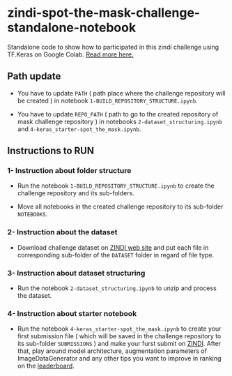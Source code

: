 # zindi-spot-the-mask-challenge-standalone-notebook

Standalone code to show how to participated in this zindi challenge using TF.Keras on Google Colab. [Read more here.](https://zindi.africa/competitions/zindiweekendz-learning-spot-the-mask-challenge/)


## Path update
-   You have to update ` PATH ` ( path place where the challenge repository will be created ) in notebook ` 1-BUILD_REPOSITORY_STRUCTURE.ipynb `.

-   You have to update ` REPO_PATH ` ( path to go to the created repository of mask challenge repository ) in notebooks ` 2-dataset_structuring.ipynb ` and ` 4-keras_starter-spot_the_mask.ipynb `.


## Instructions to RUN 

### 1- Instruction about folder structure
-    Run the notebook ` 1-BUILD_REPOSITORY_STRUCTURE.ipynb ` to create the challenge repository and its sub-folders.

-   Move all notebooks in the created challenge repository to its sub-folder ` NOTEBOOKS `.


### 2- Instruction about the dataset

-   Download challenge dataset on [ZINDI web site](https://zindi.africa/competitions/zindiweekendz-learning-spot-the-mask-challenge/data) and put each file in corresponding sub-folder of the ` DATASET ` folder in regard of file type.


### 3- Instruction about dataset structuring
- Run the notebook ` 2-dataset_structuring.ipynb ` to unzip and process the dataset.

### 4- Instruction about starter notebook
- Run the notebook ` 4-keras_starter-spot_the_mask.ipynb ` to create your first submission file ( which will be saved in the challenge repository to its sub-folder ` SUBMISSIONS ` ) and make your furst submit on [ZINDI](https://zindi.africa/competitions/zindiweekendz-learning-spot-the-mask-challenge/submit). After that, play around model architecture, augmentation parameters of ImageDataGenerator and any other tips you want to improve in ranking on the [leaderboard](https://zindi.africa/competitions/zindiweekendz-learning-spot-the-mask-challenge/leaderboard).
